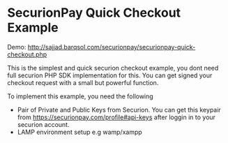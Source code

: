 # SecurionPay Quick Checkout Example

Demo: http://sajjad.barqsol.com/securionpay/securionpay-quick-checkout.php

This is the simplest and quick securion checkout example, you dont need full securion PHP SDK implementation for this. You can get signed your checkout request with a small but powerful function.

To implement this example, you need the following

  - Pair of Private and Public Keys from Securion. You can get this keypair from https://securionpay.com/profile#api-keys after loggin in to your securion account.
  - LAMP environment setup e.g wamp/xampp
